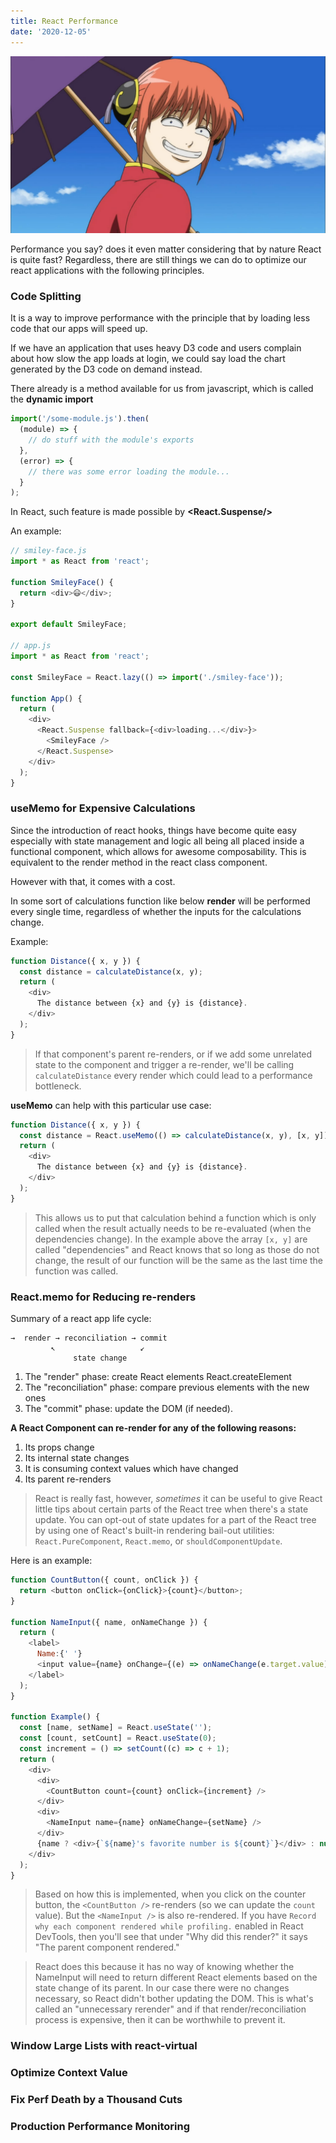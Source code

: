 ```yaml
---
title: React Performance
date: '2020-12-05'
---
```


![performance](./peformance.jpg)

Performance you say? does it even matter considering that by nature React is quite fast? Regardless, there are still things we can do to optimize our react applications with the following principles.

### Code Splitting

It is a way to improve performance with the principle that by loading less code that our apps will speed up.

If we have an application that uses heavy D3 code and users complain about how slow the app loads at login, we could say load the chart generated by the D3 code on demand instead.

There already is a method available for us from javascript, which is called the **dynamic import**

```javascript
import('/some-module.js').then(
  (module) => {
    // do stuff with the module's exports
  },
  (error) => {
    // there was some error loading the module...
  }
);
```

In React, such feature is made possible by **<React.Suspense/>**

An example:

```javascript
// smiley-face.js
import * as React from 'react';

function SmileyFace() {
  return <div>😃</div>;
}

export default SmileyFace;

// app.js
import * as React from 'react';

const SmileyFace = React.lazy(() => import('./smiley-face'));

function App() {
  return (
    <div>
      <React.Suspense fallback={<div>loading...</div>}>
        <SmileyFace />
      </React.Suspense>
    </div>
  );
}
```

### useMemo for Expensive Calculations

Since the introduction of react hooks, things have become quite easy especially with state management and logic all being all placed inside a functional component, which allows for awesome composability. This is equivalent to the render method in the react class component.

However with that, it comes with a cost.

In some sort of calculations function like below **render** will be performed every single time, regardless of whether the inputs for the calculations change.

Example:

```javascript
function Distance({ x, y }) {
  const distance = calculateDistance(x, y);
  return (
    <div>
      The distance between {x} and {y} is {distance}.
    </div>
  );
}
```

> If that component's parent re-renders, or if we add some unrelated state to the component and trigger a re-render, we'll be calling `calculateDistance` every render which could lead to a performance bottleneck.

**useMemo** can help with this particular use case:

```javascript
function Distance({ x, y }) {
  const distance = React.useMemo(() => calculateDistance(x, y), [x, y]);
  return (
    <div>
      The distance between {x} and {y} is {distance}.
    </div>
  );
}
```

> This allows us to put that calculation behind a function which is only called when the result actually needs to be re-evaluated (when the dependencies change). In the example above the array `[x, y]` are called "dependencies" and React knows that so long as those do not change, the result of our function will be the same as the last time the function was called.

### React.memo for Reducing re-renders

Summary of a react app life cycle:

```
→  render → reconciliation → commit
         ↖                   ↙
              state change
```

1. The "render" phase: create React elements React.createElement
2. The "reconciliation" phase: compare previous elements with the new ones
3. The "commit" phase: update the DOM (if needed).

**A React Component can re-render for any of the following reasons:**

1. Its props change
2. Its internal state changes
3. It is consuming context values which have changed
4. Its parent re-renders

> React is really fast, however, _sometimes_ it can be useful to give React little tips about certain parts of the React tree when there's a state update. You can opt-out of state updates for a part of the React tree by using one of React's built-in rendering bail-out utilities: `React.PureComponent`, `React.memo`, or `shouldComponentUpdate`.

Here is an example:

```javascript
function CountButton({ count, onClick }) {
  return <button onClick={onClick}>{count}</button>;
}

function NameInput({ name, onNameChange }) {
  return (
    <label>
      Name:{' '}
      <input value={name} onChange={(e) => onNameChange(e.target.value)} />
    </label>
  );
}

function Example() {
  const [name, setName] = React.useState('');
  const [count, setCount] = React.useState(0);
  const increment = () => setCount((c) => c + 1);
  return (
    <div>
      <div>
        <CountButton count={count} onClick={increment} />
      </div>
      <div>
        <NameInput name={name} onNameChange={setName} />
      </div>
      {name ? <div>{`${name}'s favorite number is ${count}`}</div> : null}
    </div>
  );
}
```

> Based on how this is implemented, when you click on the counter button, the `<CountButton />` re-renders (so we can update the `count` value). But the `<NameInput />` is also re-rendered. If you have `Record why each component rendered while profiling.` enabled in React DevTools, then you'll see that under "Why did this render?" it says "The parent component rendered."

> React does this because it has no way of knowing whether the NameInput will need to return different React elements based on the state change of its parent. In our case there were no changes necessary, so React didn't bother updating the DOM. This is what's called an "unnecessary rerender" and if that render/reconciliation process is expensive, then it can be worthwhile to prevent it.

### Window Large Lists with react-virtual

### Optimize Context Value

### Fix Perf Death by a Thousand Cuts

### Production Performance Monitoring

